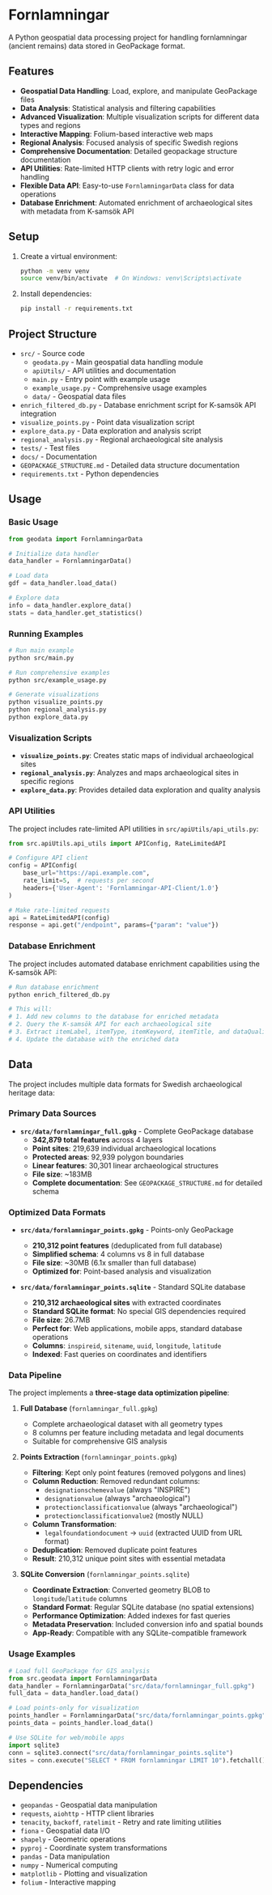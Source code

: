 # Fornlamningar

A Python geospatial data processing project for handling fornlamningar (ancient remains) data stored in GeoPackage format.

## Features

- **Geospatial Data Handling**: Load, explore, and manipulate GeoPackage files
- **Data Analysis**: Statistical analysis and filtering capabilities
- **Advanced Visualization**: Multiple visualization scripts for different data types and regions
- **Interactive Mapping**: Folium-based interactive web maps
- **Regional Analysis**: Focused analysis of specific Swedish regions
- **Comprehensive Documentation**: Detailed geopackage structure documentation
- **API Utilities**: Rate-limited HTTP clients with retry logic and error handling
- **Flexible Data API**: Easy-to-use `FornlamningarData` class for data operations
- **Database Enrichment**: Automated enrichment of archaeological sites with metadata from K-samsök API

## Setup

1. Create a virtual environment:
   ```bash
   python -m venv venv
   source venv/bin/activate  # On Windows: venv\Scripts\activate
   ```

2. Install dependencies:
   ```bash
   pip install -r requirements.txt
   ```

## Project Structure

- `src/` - Source code
  - `geodata.py` - Main geospatial data handling module
  - `apiUtils/` - API utilities and documentation
  - `main.py` - Entry point with example usage
  - `example_usage.py` - Comprehensive usage examples
  - `data/` - Geospatial data files
- `enrich_filtered_db.py` - Database enrichment script for K-samsök API integration
- `visualize_points.py` - Point data visualization script
- `explore_data.py` - Data exploration and analysis script
- `regional_analysis.py` - Regional archaeological site analysis
- `tests/` - Test files
- `docs/` - Documentation
- `GEOPACKAGE_STRUCTURE.md` - Detailed data structure documentation
- `requirements.txt` - Python dependencies

## Usage

### Basic Usage

```python
from geodata import FornlamningarData

# Initialize data handler
data_handler = FornlamningarData()

# Load data
gdf = data_handler.load_data()

# Explore data
info = data_handler.explore_data()
stats = data_handler.get_statistics()
```

### Running Examples

```bash
# Run main example
python src/main.py

# Run comprehensive examples
python src/example_usage.py

# Generate visualizations
python visualize_points.py
python regional_analysis.py
python explore_data.py
```

### Visualization Scripts

- **`visualize_points.py`**: Creates static maps of individual archaeological sites
- **`regional_analysis.py`**: Analyzes and maps archaeological sites in specific regions
- **`explore_data.py`**: Provides detailed data exploration and quality analysis

### API Utilities

The project includes rate-limited API utilities in `src/apiUtils/api_utils.py`:

```python
from src.apiUtils.api_utils import APIConfig, RateLimitedAPI

# Configure API client
config = APIConfig(
    base_url="https://api.example.com",
    rate_limit=5,  # requests per second
    headers={'User-Agent': 'Fornlamningar-API-Client/1.0'}
)

# Make rate-limited requests
api = RateLimitedAPI(config)
response = api.get("/endpoint", params={"param": "value"})
```

### Database Enrichment

The project includes automated database enrichment capabilities using the K-samsök API:

```python
# Run database enrichment
python enrich_filtered_db.py

# This will:
# 1. Add new columns to the database for enriched metadata
# 2. Query the K-samsök API for each archaeological site
# 3. Extract itemLabel, itemType, itemKeyword, itemTitle, and dataQuality
# 4. Update the database with the enriched data
```

## Data

The project includes multiple data formats for Swedish archaeological heritage data:

### Primary Data Sources

- **`src/data/fornlamningar_full.gpkg`** - Complete GeoPackage database
  - **342,879 total features** across 4 layers
  - **Point sites**: 219,639 individual archaeological locations
  - **Protected areas**: 92,939 polygon boundaries  
  - **Linear features**: 30,301 linear archaeological structures
  - **File size**: ~183MB
  - **Complete documentation**: See `GEOPACKAGE_STRUCTURE.md` for detailed schema

### Optimized Data Formats

- **`src/data/fornlamningar_points.gpkg`** - Points-only GeoPackage
  - **210,312 point features** (deduplicated from full database)
  - **Simplified schema**: 4 columns vs 8 in full database
  - **File size**: ~30MB (6.1x smaller than full database)
  - **Optimized for**: Point-based analysis and visualization

- **`src/data/fornlamningar_points.sqlite`** - Standard SQLite database
  - **210,312 archaeological sites** with extracted coordinates
  - **Standard SQLite format**: No special GIS dependencies required
  - **File size**: 26.7MB
  - **Perfect for**: Web applications, mobile apps, standard database operations
  - **Columns**: `inspireid`, `sitename`, `uuid`, `longitude`, `latitude`
  - **Indexed**: Fast queries on coordinates and identifiers

### Data Pipeline

The project implements a **three-stage data optimization pipeline**:

1. **Full Database** (`fornlamningar_full.gpkg`)
   - Complete archaeological dataset with all geometry types
   - 8 columns per feature including metadata and legal documents
   - Suitable for comprehensive GIS analysis

2. **Points Extraction** (`fornlamningar_points.gpkg`)
   - **Filtering**: Kept only point features (removed polygons and lines)
   - **Column Reduction**: Removed redundant columns:
     - `designationschemevalue` (always "INSPIRE")
     - `designationvalue` (always "archaeological") 
     - `protectionclassificationvalue` (always "archaeological")
     - `protectionclassificationvalue2` (mostly NULL)
   - **Column Transformation**: 
     - `legalfoundationdocument` → `uuid` (extracted UUID from URL format)
   - **Deduplication**: Removed duplicate point features
   - **Result**: 210,312 unique point sites with essential metadata

3. **SQLite Conversion** (`fornlamningar_points.sqlite`)
   - **Coordinate Extraction**: Converted geometry BLOB to `longitude`/`latitude` columns
   - **Standard Format**: Regular SQLite database (no spatial extensions)
   - **Performance Optimization**: Added indexes for fast queries
   - **Metadata Preservation**: Included conversion info and spatial bounds
   - **App-Ready**: Compatible with any SQLite-compatible framework

### Usage Examples

```python
# Load full GeoPackage for GIS analysis
from src.geodata import FornlamningarData
data_handler = FornlamningarData("src/data/fornlamningar_full.gpkg")
full_data = data_handler.load_data()

# Load points-only for visualization
points_handler = FornlamningarData("src/data/fornlamningar_points.gpkg")
points_data = points_handler.load_data()

# Use SQLite for web/mobile apps
import sqlite3
conn = sqlite3.connect("src/data/fornlamningar_points.sqlite")
sites = conn.execute("SELECT * FROM fornlamningar LIMIT 10").fetchall()
```

## Dependencies

- `geopandas` - Geospatial data manipulation
- `requests`, `aiohttp` - HTTP client libraries
- `tenacity`, `backoff`, `ratelimit` - Retry and rate limiting utilities
- `fiona` - Geospatial data I/O
- `shapely` - Geometric operations
- `pyproj` - Coordinate system transformations
- `pandas` - Data manipulation
- `numpy` - Numerical computing
- `matplotlib` - Plotting and visualization
- `folium` - Interactive mapping
